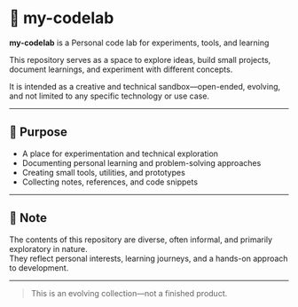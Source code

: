 # 🧪 my-codelab

**my-codelab** is a Personal code lab for experiments, tools, and learning 

This repository serves as a space to explore ideas, build small projects, document learnings, and experiment with different concepts.

It is intended as a creative and technical sandbox—open-ended, evolving, and not limited to any specific technology or use case.

---

## 🎯 Purpose

- A place for experimentation and technical exploration
- Documenting personal learning and problem-solving approaches
- Creating small tools, utilities, and prototypes
- Collecting notes, references, and code snippets

---

## 📌 Note

The contents of this repository are diverse, often informal, and primarily exploratory in nature.  
They reflect personal interests, learning journeys, and a hands-on approach to development.

---

> This is an evolving collection—not a finished product.
